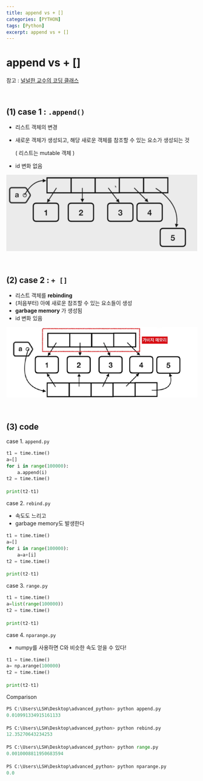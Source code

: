 ```yaml
---
title: append vs + []
categories: [PYTHON]
tags: [Python]
excerpt: append vs + []
---
```


# append vs + []

참고 : [널널한 교수의 코딩 클래스](https://www.youtube.com/channel/UCj0WNqpk8_cxB5YDxpYwQEg)

<br>

## (1) case 1 : `.append()`

- 리스트 객체의 변경

- 새로운 객체가 생성되고, 해당 새로운 객체를 참조할 수 있는 요소가 생성되는 것

  ( 리스트는 mutable 객체 )

- id 변화 없음

![figure2](/assets/img/python/img9.png)

<br>

## (2) case 2 : `+ []`

- 리스트 객체를 **rebinding**
- (처음부터) 아예 새로운 참조할 수 있는 요소들이 생성
- **garbage memory** 가 생성됨
- id 변화 있음

![figure2](/assets/img/python/img10.png)

<br>

## (3) code

case 1. `append.py`

```python
t1 = time.time()
a=[]
for i in range(100000):
    a.append(i)
t2 = time.time()

print(t2-t1)
```



case 2. `rebind.py`

- 속도도 느리고
- garbage memory도 발생한다

```python
t1 = time.time()
a=[]
for i in range(100000):
    a=a+[i]
t2 = time.time()

print(t2-t1)
```



case 3. `range.py`

```python
t1 = time.time()
a=list(range(100000))
t2 = time.time()

print(t2-t1)
```



case 4. `nparange.py`

- numpy를 사용하면 C와 비슷한 속도 얻을 수 있다!

```python
t1 = time.time()
a= np.arange(100000)
t2 = time.time()

print(t2-t1)
```



Comparison

```python
PS C:\Users\LSH\Desktop\advanced_python> python append.py
0.010991334915161133

PS C:\Users\LSH\Desktop\advanced_python> python rebind.py
12.35270643234253

PS C:\Users\LSH\Desktop\advanced_python> python range.py 
0.0010008811950683594

PS C:\Users\LSH\Desktop\advanced_python> python nparange.py
0.0
```

